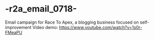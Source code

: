 # -r2a_email_0718-
Email campaign for Race To Apex, a blogging business focused on self-improvement
Video demo: https://www.youtube.com/watch?v=1s0r-FMeaPU
